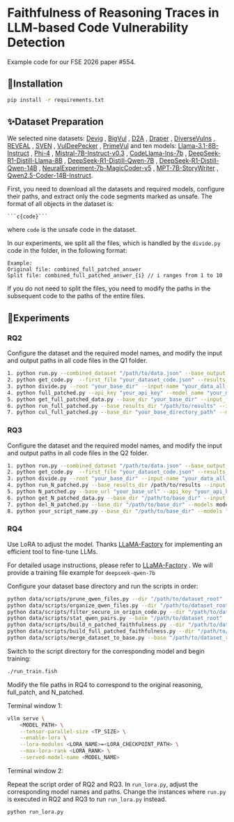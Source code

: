 # Faithfulness of Reasoning Traces in LLM-based Code Vulnerability Detection

Example code for our FSE 2026 paper #554.

## 🔰Installation

```bash
pip install -r requirements.txt
```

## ✨Dataset Preparation

We selected nine datasets:  [Devig](https://huggingface.co/datasets/DetectVul/devign) , [BigVul](https://huggingface.co/datasets/bstee615/bigvul) , [D2A](https://huggingface.co/datasets/claudios/D2A) , [Draper](https://huggingface.co/datasets/claudios/Draper) , [DiverseVulns](https://huggingface.co/datasets/NathanNeves/diversevulns) , [REVEAL](https://huggingface.co/datasets/ivne20/reveal) , [SVEN](https://huggingface.co/datasets/bstee615/sven) , [VulDeePecker](https://huggingface.co/datasets/claudios/VulDeePecker) , [PrimeVul](https://huggingface.co/datasets/colin/PrimeVul) and ten models: [Llama-3.1-8B-Instruct](https://huggingface.co/meta-llama/Llama-3.1-8B-Instruct) , [Phi-4](https://huggingface.co/microsoft/phi-4) , [Mistral-7B-Instruct-v0.3](https://huggingface.co/mistralai/Mistral-7B-Instruct-v0.3) , [CodeLlama-Ins-7b](https://huggingface.co/AndreyRzhaksinskiy/CDS-CodeLlama-Ins-7b-E2E-20241022_baseline) , [DeepSeek-R1-Distill-Llama-8B](https://huggingface.co/deepseek-ai/DeepSeek-R1-Distill-Llama-8B) , [DeepSeek-R1-Distill-Qwen-7B](https://huggingface.co/deepseek-ai/DeepSeek-R1-Distill-Qwen-7B) , [DeepSeek-R1-Distill-Qwen-14B](https://huggingface.co/deepseek-ai/DeepSeek-R1-Distill-Qwen-14B) , [NeuralExperiment-7b-MagicCoder-v5](https://huggingface.co/Kukedlc/NeuralExperiment-7b-MagicCoder-v5) , [MPT-7B-StoryWriter](https://huggingface.co/mosaicml/mpt-7b-storywriter) , [Qwen2.5-Coder-14B-Instruct](https://huggingface.co/Qwen/Qwen2.5-Coder-14B-Instruct).

First, you need to download all the datasets and required models, configure their paths, and extract only the code segments marked as unsafe. The format of all objects in the dataset is:

```
```c{code}```
```

where `code` is the unsafe code in the dataset.

In our experiments, we split all the files, which is handled by the `divide.py` code in the folder, in the following format:

```
Example:
Original file: combined_full_patched_answer
Split file: combined_full_patched_answer_{i} // i ranges from 1 to 10
```

If you do not need to split the files, you need to modify the paths in the subsequent code to the paths of the entire files.

## 📝Experiments

### RQ2

Configure the dataset and the required model names, and modify the input and output paths in all code files in the Q1 folder.

```bash
1. python run.py --combined_dataset "/path/to/data.json" --base_output_dir "/path/to/output"
2. python get_code.py  --first_file "your_dataset_code.json" --results_root "your_out_put_dir" --combined_name "your_combined_name.json" --output_name "output.json"
3. python divide.py --root "your_base_dir" --input-name "your_data_all_answer.json" --prefix "your_data_all_answer_" --chunk-size 1000
4. python full_patched.py --api_key "your_api_key" --model_name "your_model" --base_url "https://your.api.url/" --input_file "your_input_file.json" --output_file "your_output_file.json"
5. python get_full_patched_data.py --base_dir "your_base_dir" --input_filename "your_input_filename.json" --output_filename "your_out_put_filename.json"
6. python run_full_patched.py --base_results_dir "/path/to/results" --input_basename "your_full_patched.json" --output_basename "your_output_basename.json" 
7. python cul_full_patched.py --base_dir "your_base_directory_path" --models "model1" "model2" "model3"...
```

### RQ3

Configure the dataset and the required model names, and modify the input and output paths in all code files in the Q2 folder.

```bash
1. python run.py --combined_dataset "/path/to/data.json" --base_output_dir "/path/to/output"
2. python get_code.py  --first_file "your_dataset_code.json" --results_root "your_out_put_dir" --combined_name "your_combined_name.json" --output_name "output.json"
3. python divide.py --root "your_base_dir" --input-name "your_data_all_answer.json" --prefix "your_data_all_answer_" --chunk-size 1000
4. python run_N_patched.py --base_results_dir /path/to/results --input_basename your_full_patched_file_name.json --output_basename your_output_filename.json
5. python N_patched.py --base_url "your_base_url" --api_key "your_api_key" --model "your_model" --input_file "your_first_file_name.json" --output_file "your_output_filename.json"
6. python get_N_patched_data.py --base_dir "/path/to/base_dir" --input_filename "your_N_patched_file_name.json" --output_filename "your_output_file_name.json"
7. python del_N_patched.py --base_dir "/path/to/base_dir" --models model1 model2 --code_name "your_N_patched_code_{i}.json" --answer_name "your_N_patched_answer_{i}.json"
8. python your_script_name.py --base_dir "/path/to/base_dir" --models "model1" "model2"....
```

### RQ4

Use LoRA to adjust the model. Thanks [LLaMA-Factory](https://github.com/hiyouga/LLaMA-Factory) for implementing an efficient tool to fine-tune LLMs.

For detailed usage instructions, please refer to  [LLaMA-Factory](https://github.com/hiyouga/LLaMA-Factory) . We will provide a training file example for `deepseek-qwen-7b`

Configure your dataset base directory and run the scripts in order:

```bash
python data/scripts/prune_qwen_files.py --dir "/path/to/dataset_root" --apply
python data/scripts/organize_qwen_files.py --dir "/path/to/dataset_root" --apply
python data/scripts/filter_secure_in_origin_code.py --dir "/path/to/dataset_root/full_patched" --apply
python data/scripts/stat_qwen_pairs.py --base "/path/to/dataset_root"
python data/scripts/build_n_patched_faithfulness.py --dir "/path/to/dataset_root/N_patched" --out "/path/to/dataset_root/result/N_patched.json" --pretty
python data/scripts/build_full_patched_faithfulness.py --dir "/path/to/dataset_root/full_patched" --out "/path/to/dataset_root/result/full_patched.json" --pretty
python data/scripts/merge_dataset_to_base.py --base "/path/to/dataset_root/result" --out "/path/to/dataset_root/data_base.json" --pretty
```

Switch to the script directory for the corresponding model and begin training:

```bash
./run_train.fish
```

Modify the file paths in RQ4 to correspond to the original reasoning, full_patch, and N_patched.

Terminal window 1:

```bash
vllm serve \
    <MODEL_PATH> \
    --tensor-parallel-size <TP_SIZE> \
    --enable-lora \
    --lora-modules <LORA_NAME>=<LORA_CHECKPOINT_PATH> \
    --max-lora-rank <LORA_RANK> \
    --served-model-name <MODEL_NAME>
```

Terminal window 2:

Repeat the script order of RQ2 and RQ3. In `run_lora.py`, adjust the corresponding model names and paths. Change the instances where `run.py` is executed in RQ2 and RQ3 to run `run_lora.py` instead.

```bash
python run_lora.py
```
